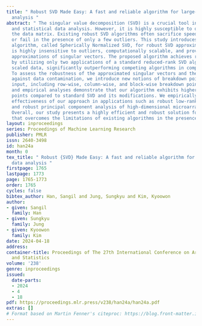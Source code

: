 ```yaml
---
title: " Robust SVD Made Easy: A fast and reliable algorithm for large-scale data
  analysis "
abstract: " The singular value decomposition (SVD) is a crucial tool in machine learning
  and statistical data analysis. However, it is highly susceptible to outliers in
  the data matrix. Existing robust SVD algorithms often sacrifice speed for robustness
  or fail in the presence of only a few outliers. This study introduces an efficient
  algorithm, called Spherically Normalized SVD, for robust SVD approximation that
  is highly insensitive to outliers, computationally scalable, and provides accurate
  approximations of singular vectors. The proposed algorithm achieves remarkable speed
  by utilizing only two applications of a standard reduced-rank SVD algorithm to appropriately
  scaled data, significantly outperforming competing algorithms in computation times.
  To assess the robustness of the approximated singular vectors and their subspaces
  against data contamination, we introduce new notions of breakdown points for matrix-valued
  input, including row-wise, column-wise, and block-wise breakdown points. Theoretical
  and empirical analyses demonstrate that our algorithm exhibits higher breakdown
  points compared to standard SVD and its modifications. We empirically validate the
  effectiveness of our approach in applications such as robust low-rank approximation
  and robust principal component analysis of high-dimensional microarray datasets.
  Overall, our study presents a highly efficient and robust solution for SVD approximation
  that overcomes the limitations of existing algorithms in the presence of outliers. "
layout: inproceedings
series: Proceedings of Machine Learning Research
publisher: PMLR
issn: 2640-3498
id: han24a
month: 0
tex_title: " Robust {SVD} Made Easy: A fast and reliable algorithm for large-scale
  data analysis "
firstpage: 1765
lastpage: 1773
page: 1765-1773
order: 1765
cycles: false
bibtex_author: Han, Sangil and Jung, Sungkyu and Kim, Kyoowon
author:
- given: Sangil
  family: Han
- given: Sungkyu
  family: Jung
- given: Kyoowon
  family: Kim
date: 2024-04-18
address:
container-title: Proceedings of The 27th International Conference on Artificial Intelligence
  and Statistics
volume: '238'
genre: inproceedings
issued:
  date-parts:
  - 2024
  - 4
  - 18
pdf: https://proceedings.mlr.press/v238/han24a/han24a.pdf
extras: []
# Format based on Martin Fenner's citeproc: https://blog.front-matter.io/posts/citeproc-yaml-for-bibliographies/
---
```

